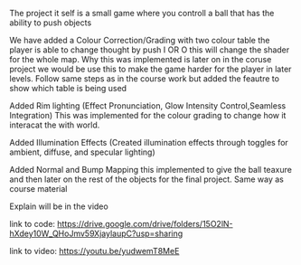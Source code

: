 The project it self is a small game where you controll a ball that has the ability to push objects

We have added a Colour Correction/Grading with two colour table the player is able to change thought by push I OR O
this will change the shader for the whole map. Why this was implemented is later on in the coruse project we would 
be use this to make the game harder for the player in later levels. Follow same steps as in the course work but added
the feautre to show which table is being used

Added Rim lighting (Effect Pronunciation, Glow Intensity Control,Seamless Integration) This was implemented for the colour grading
to change how it interacat the with world.

Added Illumination Effects (Created illumination effects through toggles for ambient, diffuse, and specular lighting)

Added Normal and Bump Mapping this implemented to give the ball teaxure and then later on the rest of the objects
for the final project. Same way as course material

Explain will be in the video

link to code: https://drive.google.com/drive/folders/15O2lN-hXdey10W_QHoJmv59XjaylaupC?usp=sharing

link to video: https://youtu.be/yudwemT8MeE


